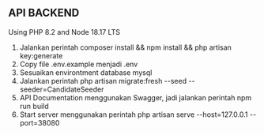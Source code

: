 ## API BACKEND
Using PHP 8.2 and Node 18.17 LTS

<ol>
    <li>Jalankan perintah composer install && npm install && php artisan key:generate</li>
    <li>Copy file .env.example menjadi .env</li>
    <li>Sesuaikan environtment database mysql</li>
    <li>Jalankan perintah php artisan migrate:fresh --seed --seeder=CandidateSeeder</li>
    <li>API Documentation menggunakan Swagger, jadi jalankan perintah npm run build</li>
    <li>Start server menggunakan perintah php artisan serve --host=127.0.0.1 --port=38080</li>
</ol>
